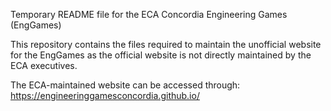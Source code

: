 Temporary README file for the ECA Concordia Engineering Games (EngGames)

This repository contains the files required to maintain the unofficial website for the EngGames as the official website is not directly maintained by the ECA executives.

The ECA-maintained website can be accessed through: https://engineeringgamesconcordia.github.io/
